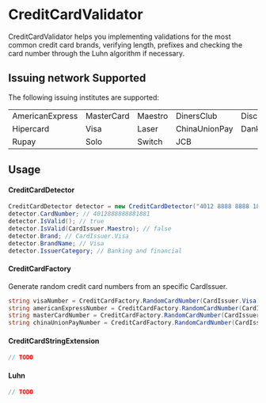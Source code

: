 # CreditCardValidator

CreditCardValidator helps you implementing validations for the most common credit card brands, verifying length, prefixes and checking the card number through the Luhn algorithm if necessary.

## Issuing network Supported 

The following issuing institutes are supported:

<table>
<tr>
<td>AmericanExpress</td> <td>MasterCard</td> <td>Maestro</td> <td>DinersClub</td> <td>Discover</td> 
</tr>
<tr>
<td>Hipercard</td> <td>Visa</td>  <td>Laser</td> <td>ChinaUnionPay</td> <td>Dankort</td> 
</tr>
<tr>
<td>Rupay</td> <td>Solo</td> <td>Switch</td> <td>JCB</td>
</tr>
</table>

## Usage

#### CreditCardDetector

```csharp
CreditCardDetector detector = new CreditCardDetector("4012 8888 8888 1881");
detector.CardNumber; // 4012888888881881
detector.IsValid(); // true
detector.IsValid(CardIssuer.Maestro); // false
detector.Brand; // CardIssuer.Visa
detector.BrandName; // Visa
detector.IssuerCategory; // Banking and financial
```

#### CreditCardFactory

Generate random credit card numbers from an specific CardIssuer.

```csharp
string visaNumber = CreditCardFactory.RandomCardNumber(CardIssuer.Visa);
string americanExpressNumber = CreditCardFactory.RandomCardNumber(CardIssuer.AmericanExpress);
string masterCardNumber = CreditCardFactory.RandomCardNumber(CardIssuer.MasterCard);
string chinaUnionPayNumber = CreditCardFactory.RandomCardNumber(CardIssuer.ChinaUnionPay);
```

#### CreditCardStringExtension

```csharp
// TODO
```
#### Luhn

```csharp
// TODO
```
